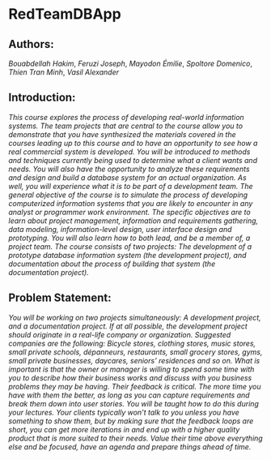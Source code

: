 # RedTeamDBApp

## Authors:
*Bouabdellah Hakim*, *Feruzi Joseph*, *Mayodon Émilie*, *Spoltore Domenico*, *Thien Tran Minh*, *Vasil Alexander*

## Introduction:
*This course explores the process of developing real-world information systems. The team projects that are central to the course allow you to demonstrate that you have synthesized the materials covered in the courses leading up to this course and to have an opportunity to see how a real commercial system is developed. You will be introduced to methods and techniques currently being used to determine what a client wants and needs. You will also have the opportunity to analyze these requirements and design and build a database system for an actual organization. As well, you will experience what it is to be part of a development team. The general objective of the course is to simulate the process of developing computerized information systems that you are likely to encounter in any analyst or programmer work environment. The specific objectives are to learn about project management, information and requirements gathering, data modeling, information-level design, user interface design and prototyping. You will also learn how to both lead, and be a member of, a project team. The course consists of two projects: The development of a prototype database information system (the development project), and documentation about the process of building that system (the documentation project).*

## Problem Statement:
*You will be working on two projects simultaneously: A development project, and a documentation project.
If at all possible, the development project should originate in a real-life company or organization. Suggested companies are the following: Bicycle stores, clothing stores, music stores, small private schools, dépanneurs, restaurants, small grocery stores, gyms, small private businesses, daycares, seniors’ residences and so on.
What is important is that the owner or manager is willing to spend some time with you to describe how their business works and discuss with you business problems they may be having. Their feedback is critical. The more time you have with them the better, as long as you can capture requirements and break them down into user stories. You will be taught how to do this during your lectures. Your clients typically won’t talk to you unless you have something to show them, but by making sure that the feedback loops are short, you can get more iterations in and end up with a higher quality product that is more suited to their needs. Value their time above everything else and be focused, have an agenda and prepare things ahead of time.*
